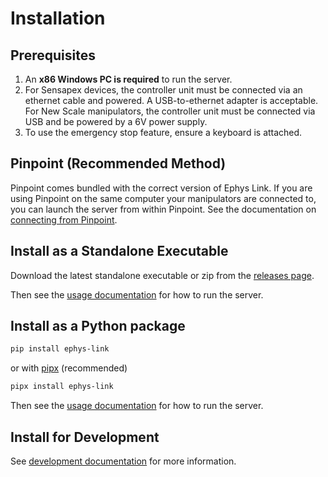 # Installation

## Prerequisites

1. An **x86 Windows PC is required** to run the server.
2. For Sensapex devices, the controller unit must be connected via an ethernet
   cable and powered. A USB-to-ethernet adapter is acceptable. For New Scale manipulators,
   the controller unit must be connected via USB and be powered by a 6V power
   supply.
3. To use the emergency stop feature, ensure a keyboard is attached.

## Pinpoint (Recommended Method)

Pinpoint comes bundled with the correct version of Ephys Link. If you are using Pinpoint on the same computer your
manipulators are connected to, you can launch the server from within Pinpoint. See the documentation
on [connecting from Pinpoint](../usage/connecting_to_pinpoint.md).

## Install as a Standalone Executable

Download the latest standalone executable or zip from the [releases page](https://github.com/VirtualBrainLab/ephys-link/releases/latest).

Then see the [usage documentation](../usage/starting_ephys_link.md) for how to run the server.

## Install as a Python package

```bash
pip install ephys-link
```

or with [pipx](https://pipx.pypa.io/stable/) (recommended)

```bash
pipx install ephys-link
```

Then see the [usage documentation](../usage/starting_ephys_link.md) for how to run the server.

## Install for Development

See [development documentation](../development/index.md#installing-for-development) for more information.